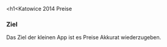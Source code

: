 <h1<Katowice 2014 Preise</h1>

<h3>Ziel</h3>
Das Ziel der kleinen App ist es Preise Akkurat wiederzugeben.

